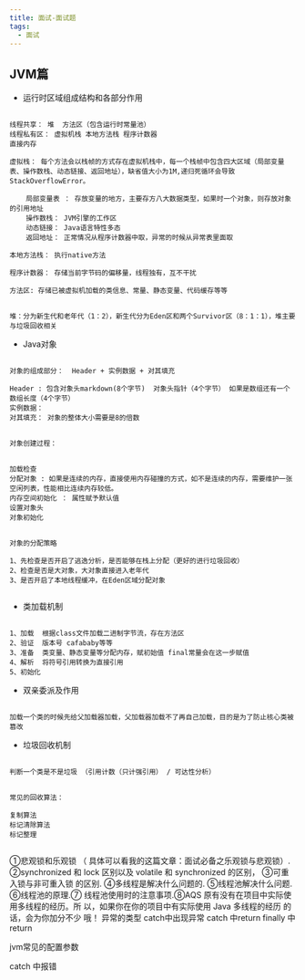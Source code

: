 ```yaml
---
title: 面试-面试题
tags:
  - 面试
---
```




## JVM篇

- 运行时区域组成结构和各部分作用

```

线程共享： 堆  方法区（包含运行时常量池）
线程私有区： 虚拟机栈 本地方法栈 程序计数器
直接内存

虚拟栈： 每个方法会以栈帧的方式存在虚拟机栈中，每一个栈帧中包含四大区域（局部变量表、操作数栈、动态链接、返回地址），缺省值大小为1M,递归死循环会导致StackOverflowError。

	局部变量表 ： 存放变量的地方，主要存方八大数据类型，如果时一个对象，则存放对象的引用地址
	操作数栈： JVM引擎的工作区
	动态链接： Java语言特性多态
	返回地址： 正常情况从程序计数器中取，异常的时候从异常表里面取

本地方法栈： 执行native方法

程序计数器： 存储当前字节码的偏移量，线程独有，互不干扰

方法区: 存储已被虚拟机加载的类信息、常量、静态变量、代码缓存等等


堆：分为新生代和老年代（1：2），新生代分为Eden区和两个Survivor区（8：1：1），堆主要与垃圾回收相关

```



- Java对象

```

对象的组成部分：  Header + 实例数据 + 对其填充

Header : 包含对象头markdown(8个字节)  对象头指针（4个字节） 如果是数组还有一个数组长度（4个字节）
实例数据：
对其填充： 对象的整体大小需要是8的倍数


对象创建过程：


加载检查
分配对象 : 如果是连续的内存，直接使用内存碰撞的方式，如不是连续的内存，需要维护一张空闲列表，性能相比连续内存较低。
内存空间初始化 ： 属性赋予默认值
设置对象头
对象初始化


对象的分配策略

1、先检查是否开启了逃逸分析，是否能够在栈上分配（更好的进行垃圾回收）
2、检查是否是大对象，大对象直接进入老年代
3、是否开启了本地线程缓冲，在Eden区域分配对象


```

- 类加载机制

```

1、加载  根据class文件加载二进制字节流，存在方法区
2、验证  版本号 cafababy等等
3、准备  类变量、静态变量等分配内存，赋初始值 final常量会在这一步赋值
4、解析  将符号引用转换为直接引用
5、初始化  

```

- 双亲委派及作用

```

加载一个类的时候先给父加载器加载，父加载器加载不了再自己加载，目的是为了防止核心类被篡改

```

- 垃圾回收机制

```

判断一个类是不是垃圾 （引用计数（只计强引用） / 可达性分析）


常见的回收算法：

复制算法
标记清除算法
标记整理


```






①悲观锁和乐观锁 （ 具体可以看我的这篇文章：面试必备之乐观锁与悲观锁）.
②synchronized 和 lock 区别以及 volatile 和 synchronized 的区别，
③可重入锁与非可重入锁 的区别.
④多线程是解决什么问题的.
⑤线程池解决什么问题.
⑥线程池的原理.⑦
线程池使用时的注意事项.⑧AQS 原有没有在项目中实际使用多线程的经历。所 以，如果你在你的项目中有实际使用 Java 多线程的经历 的话，会为你加分不少 哦！
异常的类型
catch中出现异常
catch 中return finally 中return

jvm常见的配置参数

catch 中报错